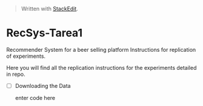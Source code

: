 


> Written with [StackEdit](https://stackedit.io/).
# RecSys-Tarea1

Recommender System for a beer selling platform Instructions for replication of experiments.

Here you will find all the replication instructions for the experiments detailed in repo.

 - [ ] Downloading the Data

    enter code here

<!--stackedit_data:
eyJoaXN0b3J5IjpbMTI1OTI2NzQ3NCwtOTE1MDgzMDM0LDE3ND
E3OTg3M119
-->